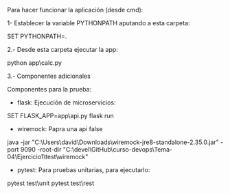Para hacer funcionar la aplicación (desde cmd):

1- Establecer la variable PYTHONPATH aputando a esta carpeta:

SET PYTHONPATH=.

2.- Desde esta carpeta ejecutar la app:

python app\calc.py

3.- Componentes adicionales

Componentes para la prueba:

* flask: Ejecución de microservicios:

SET FLASK_APP=app\api.py
flask run

* wiremock: Papra una api false

java -jar "C:\Users\david\Downloads\wiremock-jre8-standalone-2.35.0.jar" -port 9090 -root-dir "C:\devel\GitHub\curso-devops\Tema-04\Ejercicio1\test\wiremock"

* pytest: Para pruebas unitarias, para ejecutarlo:

pytest test\unit
pytest test\rest
